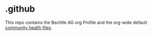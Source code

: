 # .github
This repo contains the Bechtle AG org Profile and the org-wide default [community health files](https://docs.github.com/en/communities/setting-up-your-project-for-healthy-contributions/creating-a-default-community-health-file).
